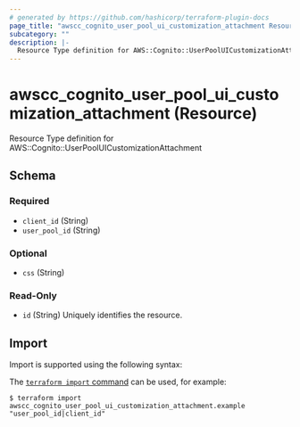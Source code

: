 ```yaml
---
# generated by https://github.com/hashicorp/terraform-plugin-docs
page_title: "awscc_cognito_user_pool_ui_customization_attachment Resource - terraform-provider-awscc"
subcategory: ""
description: |-
  Resource Type definition for AWS::Cognito::UserPoolUICustomizationAttachment
---
```


# awscc_cognito_user_pool_ui_customization_attachment (Resource)

Resource Type definition for AWS::Cognito::UserPoolUICustomizationAttachment



<!-- schema generated by tfplugindocs -->
## Schema

### Required

- `client_id` (String)
- `user_pool_id` (String)

### Optional

- `css` (String)

### Read-Only

- `id` (String) Uniquely identifies the resource.

## Import

Import is supported using the following syntax:

The [`terraform import` command](https://developer.hashicorp.com/terraform/cli/commands/import) can be used, for example:

```shell
$ terraform import awscc_cognito_user_pool_ui_customization_attachment.example "user_pool_id|client_id"
```
